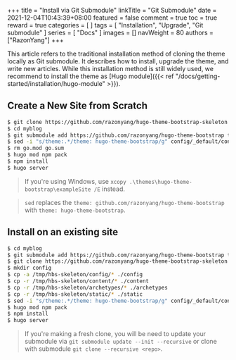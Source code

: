 +++
title = "Install via Git Submodule"
linkTitle = "Git Submodule"
date = 2021-12-04T10:43:39+08:00
featured = false
comment = true
toc = true
reward = true
categories = [
]
tags = [
  "Installation",
  "Upgrade",
  "Git submodule"
]
series = [
  "Docs"
]
images = []
navWeight = 80
authors = ["RazonYang"]
+++

This article refers to the traditional installation method of cloning the theme locally as Git submodule.
It describes how to install, upgrade the theme, and write new articles.
While this installation method is still widely used, we recommend to install the theme as [Hugo module]({{< ref "/docs/getting-started/installation/hugo-module" >}}).

## Create a New Site from Scratch

```bash
$ git clone https://github.com/razonyang/hugo-theme-bootstrap-skeleton myblog
$ cd myblog
$ git submodule add https://github.com/razonyang/hugo-theme-bootstrap themes/hugo-theme-bootstrap
$ sed -i "s/theme:.*/theme: hugo-theme-bootstrap/g" config/_default/config.yaml
$ rm go.mod go.sum
$ hugo mod npm pack
$ npm install
$ hugo server
```

> If you're using Windows, use `xcopy .\themes\hugo-theme-bootstrap\exampleSite /E` instead.

> `sed` replaces the `theme: github.com/razonyang/hugo-theme-bootstrap` with `theme: hugo-theme-bootstrap`.


## Install on an existing site

```bash
$ cd myblog
$ git submodule add https://github.com/razonyang/hugo-theme-bootstrap themes/hugo-theme-bootstrap
$ git clone https://github.com/razonyang/hugo-theme-bootstrap-skeleton /tmp/hbs-skeleton
$ mkdir config
$ cp -a /tmp/hbs-skeleton/config/* ./config
$ cp -r /tmp/hbs-skeleton/content/* ./content
$ cp -r /tmp/hbs-skeleton/archetypes/* ./archetypes
$ cp -r /tmp/hbs-skeleton/static/* ./static
$ sed -i "s/theme:.*/theme: hugo-theme-bootstrap/g" config/_default/config.yaml
$ hugo mod npm pack
$ npm install
$ hugo server
```

> If you're making a fresh clone, you will be need to update your submodule via `git submodule update --init --recursive` or clone with submodule `git clone --recursive <repo>`.
